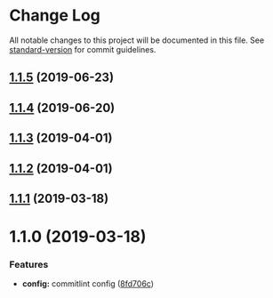 # Change Log

All notable changes to this project will be documented in this file. See [standard-version](https://github.com/conventional-changelog/standard-version) for commit guidelines.

<a name="1.1.5"></a>
## [1.1.5](https://github.com/tomSawkins/typed-get-prop/compare/v1.1.4...v1.1.5) (2019-06-23)



<a name="1.1.4"></a>
## [1.1.4](https://github.com/tomSawkins/typed-get-prop/compare/v1.1.3...v1.1.4) (2019-06-20)



<a name="1.1.3"></a>
## [1.1.3](https://github.com/tomSawkins/typed-get-prop/compare/v1.1.2...v1.1.3) (2019-04-01)



<a name="1.1.2"></a>
## [1.1.2](https://github.com/tomSawkins/typed-get-prop/compare/v1.1.1...v1.1.2) (2019-04-01)



<a name="1.1.1"></a>
## [1.1.1](https://github.com/tomSawkins/typed-get-prop/compare/v1.1.0...v1.1.1) (2019-03-18)



<a name="1.1.0"></a>
# 1.1.0 (2019-03-18)


### Features

* **config:** commitlint config ([8fd706c](https://github.com/tomSawkins/typed-get-prop/commit/8fd706c))
